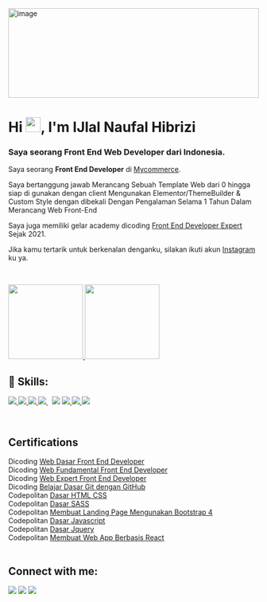 <img  alt="image" src="https://raw.githubusercontent.com/amandewatnitrr/amandewatnitrr/main/header_.png" width="100%" height="180" />

<h1>Hi <img src="https://raw.githubusercontent.com/MartinHeinz/MartinHeinz/master/wave.gif" width="30px">, I'm IJlal Naufal Hibrizi </h1>
<h3>Saya seorang Front End Web Developer dari Indonesia.</h3>

Saya seorang **Front End Developer** di [Mycommerce](http://mycommerce.id/).

Saya bertanggung jawab Merancang Sebuah Template Web dari 0 hingga siap di gunakan dengan client Mengunakan Elementor/ThemeBuilder & Custom Style dengan dibekali Dengan 
Pengalaman Selama 1 Tahun Dalam Merancang Web Front-End

Saya juga memiliki gelar academy dicoding [Front End Developer Expert](https://www.dicoding.com/certificates/4EXG66JYQZRL) Sejak 2021.

Jika kamu tertarik untuk berkenalan denganku, silakan ikuti akun [Instagram](https://www.instagram.com/ijlnflhbrz/) ku ya.

<br/>

<p>
<a href="https://github.com/IJlnflhbrzDev">
  <img height="150em" src="https://github-readme-stats-eight-theta.vercel.app/api?username=IJlnflhbrzDev&show_icons=true&theme=algolia&include_all_commits=true&count_private=true"/>
  <img height="150em" src="https://github-readme-stats-eight-theta.vercel.app/api/top-langs/?username=IJlnflhbrzDev&layout=compact&langs_count=8&theme=algolia"/>
</a>
</p>

## 🚀 Skills:
<p align="left"> 
    <a href="https://www.w3.org/html/" target="_blank"> <img src="https://img.icons8.com/color/48/000000/html-5.png"/> </a> 
    <a href="https://www.w3schools.com/css/" target="_blank"> <img src="https://img.icons8.com/color/48/000000/css3.png"/> </a> 
    <a href="https://getbootstrap.com/" target="_blank"> <img src="https://img.icons8.com/color/48/000000/bootstrap.png"/> </a>
    <a style="padding-right:8px;" href="https://sass-lang.com/" target="_blank"> <img src="https://img.icons8.com/color/48/000000/sass.png"/> </a>
    <a href="https://developer.mozilla.org/en-US/docs/Web/JavaScript" target="_blank"> <img src="https://img.icons8.com/color/50/000000/javascript--v2.png"/></a>
    <a href="https://www.w3schools.com/react/" target="_blank"> <img src="https://img.icons8.com/office/40/000000/react.png"/> </a> 
    <a href="https://www.dicoding.com/academies/317" target="_blank"> <img src="https://img.icons8.com/ios-filled/48/000000/git.png"/> </a> 
    <a href="https://firebase.google.com/" target="_blank"> <img src="https://img.icons8.com/color/48/000000/firebase.png"/> </a> 
</p>

<br />

## Certifications <br/>

Dicoding [Web Dasar Front End Developer](https://www.dicoding.com/certificates/2VX3NO10NXYQ) <br/>
Dicoding [Web Fundamental Front End Developer](https://www.dicoding.com/certificates/QNVP7MJ8RXR0) <br/>
Dicoding [Web Expert Front End Developer](https://www.dicoding.com/certificates/4EXG66JYQZRL) <br/>
Dicoding [Belajar Dasar Git dengan GitHub](https://www.dicoding.com/certificates/RVZK1O62EPD5) <br/>
Codepolitan [Dasar HTML CSS](https://apps.codepolitan.com/achievement/detail/4SM6ZI1) <br/>
Codepolitan [Dasar SASS](https://apps.codepolitan.com/achievement/detail/0HXFQQN) <br/>
Codepolitan [Membuat Landing Page Mengunakan Bootstrap 4](https://apps.codepolitan.com/achievement/detail/ANCK4Q6) <br/>
Codepolitan [Dasar Javascript](https://apps.codepolitan.com/achievement/detail/EISAEUU) <br/>
Codepolitan [Dasar Jquery](https://apps.codepolitan.com/achievement/detail/2NKT5ZQ) <br/>
Codepolitan [Membuat Web App Berbasis React](https://apps.codepolitan.com/achievement/detail/WTSFKXC) <br/>
<br/>

## Connect with me:
<p align="left">

<a href = "https://www.linkedin.com/in/ijlal-naufal-hibrizi-34337b1b9/"><img src="https://img.icons8.com/fluent/48/000000/linkedin.png"/></a>
<a href = "https://www.instagram.com/ijlnflhbrz/"><img src="https://img.icons8.com/fluent/48/000000/instagram-new.png"/></a>
<a href = "https://www.facebook.com/Profesor.opal.new"><img src="https://img.icons8.com/color/48/000000/facebook.png"/></a>

</p>
